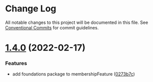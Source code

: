 # Change Log

All notable changes to this project will be documented in this file.
See [Conventional Commits](https://conventionalcommits.org) for commit guidelines.

# [1.4.0](https://github.com/coopdigital/coop-frontend/compare/@coopdigital/shared-component--membershipfeatured@1.3.8...@coopdigital/shared-component--membershipfeatured@1.4.0) (2022-02-17)


### Features

* add foundations package to membershipFeature ([0273b7c](https://github.com/coopdigital/coop-frontend/commit/0273b7cd00cdcd4b36bc6f8aac5ffacee9944d91))
